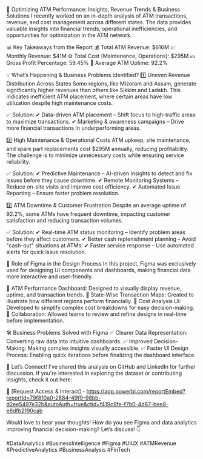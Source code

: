 🚀 Optimizing ATM Performance: Insights, Revenue Trends & Business Solutions
I recently worked on an in-depth analysis of ATM transactions, revenue, and cost management across different states. The data provides valuable insights into financial trends, operational inefficiencies, and opportunities for optimization in the ATM network.

📊 Key Takeaways from the Report
💰 Total ATM Revenue: $616M
📈 Monthly Revenue: $41M
⚙ Total Cost (Maintenance, Operations): $295M
💵 Gross Profit Percentage: 59.45%
🔄 Average ATM Uptime: 92.2%

💡 What’s Happening & Business Problems Identified?
1️⃣ Uneven Revenue Distribution Across States
Some regions, like Mizoram and Assam, generate significantly higher revenues than others like Sikkim and Ladakh. This indicates inefficient ATM placement, where certain areas have low utilization despite high maintenance costs.

✅ Solution:
✔ Data-driven ATM placement – Shift focus to high-traffic areas to maximize transactions.
✔ Marketing & awareness campaigns – Drive more financial transactions in underperforming areas.

2️⃣ High Maintenance & Operational Costs
ATM upkeep, site maintenance, and spare part replacements cost $295M annually, reducing profitability. The challenge is to minimize unnecessary costs while ensuring service reliability.

✅ Solution:
✔ Predictive Maintenance – AI-driven insights to detect and fix issues before they cause downtime.
✔ Remote Monitoring Systems – Reduce on-site visits and improve cost efficiency.
✔ Automated Issue Reporting – Ensure faster problem resolution.

3️⃣ ATM Downtime & Customer Frustration
Despite an average uptime of 92.2%, some ATMs have frequent downtime, impacting customer satisfaction and reducing transaction volumes.

✅ Solution:
✔ Real-time ATM status monitoring – Identify problem areas before they affect customers.
✔ Better cash replenishment planning – Avoid "cash-out" situations at ATMs.
✔ Faster service response – Use automated alerts for quick issue resolution.

🎨 Role of Figma in the Design Process
In this project, Figma was exclusively used for designing UI components and dashboards, making financial data more interactive and user-friendly.

🔹 ATM Performance Dashboard: Designed to visually display revenue, uptime, and transaction trends.
🔹 State-Wise Transaction Maps: Created to illustrate how different regions perform financially.
🔹 Cost Analysis UI: Developed to simplify complex cost breakdowns for easy decision-making.
🔹 Collaboration: Allowed teams to review and refine designs in real-time before implementation.

🛠 Business Problems Solved with Figma
✅ Clearer Data Representation: Converting raw data into intuitive dashboards.
✅ Improved Decision-Making: Making complex insights visually accessible.
✅ Faster UI Design Process: Enabling quick iterations before finalizing the dashboard interface.

📢 Let’s Connect!
I’ve shared this analysis on GitHub and LinkedIn for further discussion. If you're interested in exploring the dataset or contributing insights, check it out here:

🔗 [Request Access & Interact] - https://app.powerbi.com/reportEmbed?reportId=79f810a0-2884-49f9-98bb-d2ee5497e32b&autoAuth=true&ctid=f419c9fe-f7b0-4d87-bee8-e8dfb2190cab

Would love to hear your thoughts! How do you see Figma and data analytics improving financial decision-making? Let’s discuss! 👇

#DataAnalytics #BusinessIntelligence #Figma #UIUX #ATMRevenue #PredictiveAnalytics #BusinessAnalysis #FinTech
